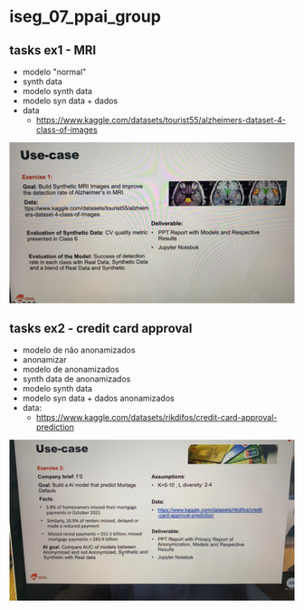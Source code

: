 # iseg_07_ppai_group


## tasks ex1 - MRI
- modelo "normal"
- synth data
- modelo synth data
- modelo syn data + dados
- data
  - https://www.kaggle.com/datasets/tourist55/alzheimers-dataset-4-class-of-images

![](ppai_group_01.jpeg)

## tasks ex2 - credit card approval
- modelo de não anonamizados
- anonamizar
- modelo de anonamizados
- synth data de anonamizados
- modelo synth data
- modelo syn data + dados anonamizados
- data:
  - https://www.kaggle.com/datasets/rikdifos/credit-card-approval-prediction

![](ppai_group_02.jpeg)
